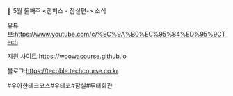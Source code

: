 📮 5월 둘째주 <캠퍼스 - 잠실편-> 소식

유튜브:https://www.youtube.com/c/%EC%9A%B0%EC%95%84%ED%95%9CTech

지원 사이트:https://woowacourse.github.io

블로그:https://tecoble.techcourse.co.kr

#우아한테크코스#우테코#잠실#루터회관
